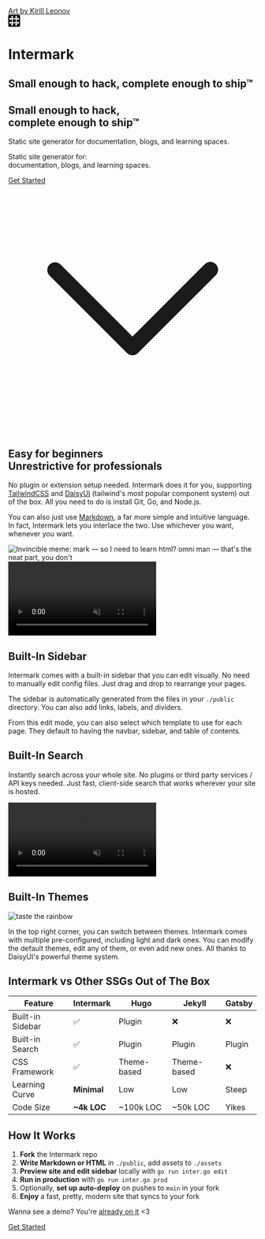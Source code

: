 <div id="hero_bg" class="hero h-[calc(100vh-4rem)] not-prose" style="background-image: url(/assets/bg_sm.avif); transition: background-image 0.5s ease-in-out;">
  <script>
    const heroBg = document.getElementById('hero_bg');
    const highRes = new Image();
    highRes.src = '/assets/bg_full.avif';
    highRes.onload = () => {
      heroBg.style.backgroundImage = `url(${highRes.src})`;
    };
  </script>
  <div class="absolute bottom-2 right-2 text-gray-400 pr-2">
    <a href="https://lk_art.artstation.com/" target="_blank" class="link">Art by Kirill Leonov</a>
  </div>
  <div class="hero-content text-center text-base-content flex flex-col">
    <div class="max-w-xs lg:max-w-4xl px-5 bg-base-100/90 pb-7">
      <div class="flex flex-row gap-2 items-center justify-center px-5">
        <svg xmlns="http://www.w3.org/2000/svg" class="fill-current size-10 lg:size-24 flex-none" width="24" height="24" viewBox="0 0 24 24">
          <defs>
            <mask id="mask-hash-2">
              <rect width="24" height="24" fill="white" />
              <path d="M4 8h16 M4 16h16 M8 4v16 M16 4v16" stroke="black" stroke-width="2" stroke-linecap="butt" />
              <circle cx="4" cy="8" r="2" fill="black" />
              <circle cx="20" cy="8" r="2" fill="black" />
              <circle cx="4" cy="16" r="2" fill="black" />
              <circle cx="20" cy="16" r="2" fill="black" />
              <circle cx="8" cy="4" r="2" fill="black" />
              <circle cx="16" cy="4" r="2" fill="black" />
              <circle cx="8" cy="20" r="2" fill="black" />
              <circle cx="16" cy="20" r="2" fill="black" />
            </mask>
          </defs>
          <rect width="24" height="24" rx="2" ry="2" mask="url(#mask-hash-2)" />
        </svg>
        <h1 class="text-5xl lg:text-9xl font-extrabold tracking-tight leading-snug">Intermark</h1>
      </div>
      <h2 class="hidden lg:block text-3xl font-bold mb-4">Small enough to hack, complete enough to ship™</h2>
      <h2 class="lg:hidden text-lg font-bold mb-4">Small enough to hack,<br>complete enough to ship™</h2>
      <p class="hidden lg:block text-2xl">
        Static site generator for documentation, blogs, and learning spaces.
      </p>
      <p class="lg:hidden text-md">
        Static site generator for:<br>documentation, blogs, and learning spaces.
      </p>
    </div>
    <a href="/p/getting-started" class="btn btn-lg btn-primary mb-5">
        Get Started
      </a>
      <div class="flex flex-row items-center justify-center cursor-pointer"
        onclick="document.getElementById('section1').scrollIntoView({ behavior: 'smooth' });">
        <svg xmlns="http://www.w3.org/2000/svg" viewBox="0 0 24 24" fill="currentColor" class="size-12 text-white">
          <path fill-rule="evenodd"
            d="M12.53 16.28a.75.75 0 0 1-1.06 0l-7.5-7.5a.75.75 0 0 1 1.06-1.06L12 14.69l6.97-6.97a.75.75 0 1 1 1.06 1.06l-7.5 7.5Z"
            clip-rule="evenodd" />
        </svg>
      </div>
  </div>
</div>

<section id="section1" class="py-16 bg-base-300 not-prose">
  <div class="flex flex-col lg:flex-row mx-auto px-6 lg:px-0 max-w-4xl gap-5">
    <div>
      <h2 class="text-4xl font-bold mb-4">Easy for beginners<br>Unrestrictive for professionals</h2>
      <p class="mb-4">
        No plugin or extension setup needed. Intermark does it for you, supporting <a target="_blank"
          href="https://tailwindcss.com/" class="font-semibold link decoration-sky-500">TailwindCSS</a> and <a target="_blank"
          href="https://daisyui.com/" class="font-semibold link decoration-amber-200">DaisyUI</a> (tailwind's most popular
          component system) out of the box. All you need to do is install Git, Go, and Node.js.
      </p>
      <p class="mb-8">
        You can also just use
        <a href="https://markdownguide.offshoot.io/cheat-sheet/" target="_blank" class="font-semibold link">Markdown</a>,
        a far more simple and intuitive language. In fact, Intermark lets you interlace the two. Use whichever
        you want, whenever you want.
      </p>
    </div>
    <img class="mx-auto max-w-70 max-h-70 rounded-lg shadow-lg" src="/assets/neatpart.jpg"
      alt="Invincible meme: mark — so I need to learn html? omni man — that's the neat part, you don't">
  </div>
</section>

<section class="py-16 not-prose">
  <div class="flex flex-col lg:flex-row mx-auto px-6 lg:px-0 max-w-4xl gap-5">
    <video controls  autoplay loop muted playsinline class="mx-auto lg:max-w-1/2 rounded-lg shadow-lg">
      <source src="/assets/sidebar.mp4" type="video/mp4">
      Your browser does not support the video tag.
    </video>
    <div>
      <h2 class="text-4xl font-bold mb-4">Built-In Sidebar</h2>
      <p class="mb-4">
        Intermark comes with a built-in sidebar that you can edit visually. No need to manually edit config files. Just drag and drop to rearrange your pages.
      </p>
      <p class="mb-4">
        The sidebar is automatically generated from the files in your <code>./public</code> directory. You can also add links, labels, and dividers.
      </p>
      <p class="mb-4">
        From this edit mode, you can also select which template to use for each page. They default to having the navbar, sidebar, and table of contents.
      </p>
    </div>
  </div>
</section>

<section class="py-16 bg-base-300 not-prose">
  <div class="flex flex-col lg:flex-row mx-auto px-6 lg:px-0 max-w-4xl gap-5">
    <div>
      <h2 class="text-4xl font-bold mb-4">Built-In Search</h2>
      <p class="mb-4">
        Instantly search across your whole site. No plugins or third party services / API keys needed. Just fast, client-side search that works wherever your site is hosted.
      </p>
    </div>
    <video controls  autoplay loop muted playsinline class="mx-auto lg:max-w-1/2 rounded-lg shadow-lg">
      <source src="/assets/search.mp4" type="video/mp4">
      Your browser does not support the video tag.
    </video>
  </div>
</section>

<section class="py-16 not-prose">
  <div class="mx-auto px-6 lg:px-0 max-w-4xl">
    <h2 class="text-4xl font-bold mb-4">Built-In Themes</h2>
    <img class="mx-auto w-full h-auto rounded-lg shadow-lg" src="/assets/rainbow.avif"
        alt="taste the rainbow">
    <p class="mt-4">
      In the top right corner, you can switch between themes. Intermark comes with multiple pre-configured, including light and dark ones. You can modify the default themes, edit any of them, or even add new ones. All thanks to DaisyUI's powerful theme system.
    </p>
  </div>
</section>

<section class="py-16 bg-base-300">
  <div class="mx-auto px-6 lg:px-0 max-w-4xl">
    <h2 class="text-4xl font-bold mb-6 not-prose">Intermark vs Other SSGs Out of The Box</h2>

| Feature | Intermark | Hugo | Jekyll | Gatsby |
|---------|-----------|------|--------|---------|
| Built-in Sidebar | ✅ | Plugin | ❌ | ❌ |
| Built-in Search | ✅ | Plugin | Plugin | Plugin |
| CSS Framework | ✅ | Theme-based | Theme-based | ❌ |
| Learning Curve | **Minimal** | Low | Low | Steep |
| Code Size | **~4k LOC** | ~100k LOC | ~50k LOC | Yikes |

  </div>
</section>

<section class="py-16 not-prose">
  <div class="mx-auto px-6 lg:px-0 max-w-4xl">
    <h2 class="text-4xl font-bold mb-6">How It Works</h2>
    <ol class="list-decimal list-inside space-y-4 text-lg ml-6">
      <li><strong>Fork</strong> the Intermark repo</li>
      <li><strong>Write Markdown or HTML</strong> in <code>./public</code>, add assets to <code>./assets</code></li>
      <li><strong>Preview site and edit sidebar</strong> locally with <code>go run inter.go edit</code></li>
      <li><strong>Run in production</strong> with <code>go run inter.go prod</code></li>
      <li>Optionally, <strong>set up auto-deploy</strong> on pushes to <code>main</code> in your fork</li>
      <li><strong>Enjoy</strong> a fast, pretty, modern site that syncs to your fork</li>
    </ol>
    <p class="my-8">
      Wanna see a demo? You're <a href="https://github.com/Data-Corruption/intermark.dev" class="link">already on it</a> &lt;3
    </p>
    <a href="/p/getting-started" class="btn btn-wide btn-md btn-primary">
      Get Started
    </a>
  </div>
</section>
